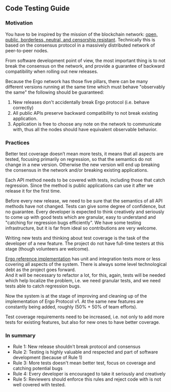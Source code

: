 ## Code Testing Guide

### Motivation

You have to be inspired by the mission of the blockchain network: 
[open, public, borderless, neutral, and censorship resistant](https://www.youtube.com/watch?v=qlAhXo-d-64).
Technically this is based on the consensus protocol in a massively 
distributed network of peer-to-peer nodes. 

From software development point of view, the most important thing is to not 
break the consensus on the network, and provide a guarantee of backward compatibility 
when rolling out new releases. 

Because the Ergo network has those five pillars, there can be many different versions 
running at the same time which must behave "observably the same" the following should 
be guaranteed:
1) New releases don't accidentally break Ergo protocol (i.e. behave correctly)
2) All public APIs preserve backward compatibility to not break existing application.
3) Application is free to choose any note on the network to communicate with, thus
all the nodes should have equivalent observable behavior.

### Practices

Better test coverage doesn’t mean more tests, it means that all aspects are tested, 
focusing primarily on regression, so that the semantics do not change in a new version. 
Otherwise the new version will end up breaking the consensus in the network and/or 
breaking existing applications.

Each API method needs to be covered with tests, including those that catch regression.
Since the method is public applications can use it after we release it for the first time. 

Before every new release, we need to be sure that the semantics of all API methods have 
not changed. Tests can give some degree of confidence, but no guarantee.
Every developer is expected to think creatively and seriously to come up with good
tests which are granular, easy to understand and "catching for regression bugs efficiently".
We have some testing infrastructure, but it is far from ideal so contributions are very welcome. 

Writing new tests and thinking about test coverage is the task of the developer of a new feature.
The project do not have full-time testers at this stage (though volunteers are welcome). 

[Ergo reference implementation](https://github.com/ergoplatform/ergo) has unit and integration
tests more or less covering all aspects of the system.
There is always some level technological debt as the project goes forward.  
And it will be necessary to refactor a lot, for this, again, tests will be needed 
which help localize the problem, i.e. we need granular tests, and we need tests 
able to catch regression bugs.

Now the system is at the stage of improving and cleaning up of the implementation 
of Ergo Protocol v1. At the same new features are constantly being added, 
roughly (50% + 50% of team efforts).

Test coverage requirements need to be increased, i.e. not only to add more tests 
for existing features, but also for new ones to have better coverage.

### In summary

- Rule 1: New release shouldn't break protocol and consensus
- Rule 2: Testing is highly valuable and respected and part of software development (because of Rule 1)
- Rule 3: More tests doesn't mean better test, focus on coverage and catching potential bugs
- Rule 4: Every developer is encouraged to take it seriously and creatively
- Rule 5: Reviewers should enforce this rules and reject code with is not well covered with tested.
